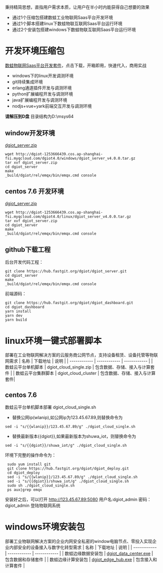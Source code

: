  秉持精简思想，直指用户需求本质，让用户在半小时内能获得自己想要的效果

 - 通过1个压缩包搭建数蛙工业物联网Saas平台开发环境
 - 通过1个脚本搭建linux下数蛙物联互联网Saas平台运行环境
 - 通过2个安装包搭建windows下数蛙物联互联网Saas平台运行环境

 
# 开发环境压缩包
   [ 数蛙物联网Saas平台开发套件](http://dgiot-1253666439.cos.ap-shanghai-fsi.myqcloud.com/dgiot/deploy/dgiot_develop_tools.zip)，点击下载，开箱即用，快速代入，商用实战
  - windows下的linux开发调测环境
  - git持续集成环境
  - erlang通道插件开发与调测环境
  - python扩展编程开发与调测环境
  - java扩展编程开发与调测环境
  - nodjs+vue+yark前端交互开发与调测环境

 **请解压到D盘**  目录结构为D:\msys64
 ## window开发环境
 [dgiot_server.zip](http://dgiot-1253666439.cos.ap-shanghai-fsi.myqcloud.com/dgiot4.0/windows/dgiot_server_v4.0.0.tar.gz)
 
 ```
 wget http://dgiot-1253666439.cos.ap-shanghai-fsi.myqcloud.com/dgiot4.0/windows/dgiot_server_v4.0.0.tar.gz
 tar xvf dgiot_server.zip
 cd dgiot_server
 make
 _build/dgiot/rel/emqx/bin/emqx.cmd console
 ```
 ## centos 7.6 开发环境
  [dgiot_server.zip](http://dgiot-1253666439.cos.ap-shanghai-fsi.myqcloud.com/dgiot4.0/linux/dgiot_server_v4.0.0.tar.gz)
 
 ```
 wget http://dgiot-1253666439.cos.ap-shanghai-fsi.myqcloud.com/dgiot4.0/linux/dgiot_server_v4.0.0.tar.gz
 tar xvf dgiot_server.zip
 cd dgiot_server
 make
 _build/dgiot/rel/emqx/bin/emqx.cmd console
 ```
 
 ## github下载工程
 后台开发代码工程：
 
 ```
 git clone https://hub.fastgit.org/dgiot/dgiot_server.git
 cd dgiot_server
 make
 _build/dgiot/rel/emqx/bin/emqx.cmd console
 ```
 
 前端源码：
 ```
 git clone https://hub.fastgit.org/dgiot/dgiot_dashboard.git
 cd dgiot_dashboard
 yarn install
 yarn dev
 yarn build
 ```
  
# linux环境一键式部署脚本
部署在工业物联网解决方案的云服务商公网节点，支持设备租赁、设备托管等物联网需求
| 名称 | 下载地址 | 说明   |
| ------------ | ------------ | ------------ |
|  数蛙云平台单机脚本 |  dgiot_cloud_single.zip |  包含数据、存储、接入与计算套件 |
|  数蛙云平台集群脚本 |  dgiot_cloud_cluster |  包含数据、存储、接入与计算套件|

## centos 7.6 
 数蛙云平台单机脚本部署
 dgiot_cloud_single.sh
 + 替换公网ip(wlanip),如公网ip为123.45.67.89,则替换命令为
 ```
sed -i "s/{{wlanip}}/123.45.67.89/g" ./dgiot_cloud_single.sh
 ```
 + 替换最新版本{{dgiot}},如果最新版本为shuwa_iot，则替换命令为
 
 ```
 sed -i "s/{{dgiot}}/shuwa_iot/g" ./dgiot_cloud_single.sh
  ```

环境下完整的操作命令为：
```shell script
 sudo yum install git
 git clone https://hub.fastgit.org/dgiot/dgiot_deploy.git
 cd dgiot_deploy
 sed -i "s/{{wlanip}}/123.45.67.89/g" ./dgiot_cloud_single.sh
 sed -i "s/{{dgiot}}/shuwa_iot/g" ./dgiot_cloud_single.sh
 sudo sh ./dgiot_cloud_single.sh
 ps aux|grep emqx
 ```
安装好之后，可以打开 http://123.45.67.89:5080 用户名:dgiot_admin  密码：dgiot_admin  登陆物联网系统

# windows环境安装包
部署工业物联网解决方案的企业内网安全私密的window电脑节点、零投入实现企业内部安全的设备接入与数字化转型需求
 | 名称 | 下载地址 | 说明   |
| ------------ | ------------ | ------------ |
|  数蛙边缘数据安装包 |  [dgiot_data_center.exe](http://dgiot-1253666439.cos.ap-shanghai-fsi.myqcloud.com/dgiot/deploy/dgiot_data_center.exe) |  包含数据和存储套件 |
|  数蛙边缘计算安装包 |  [dgiot_edge_hub.exe](http://dgiot-1253666439.cos.ap-shanghai-fsi.myqcloud.com/dgiot/deploy/dgiot_edge_hub.exe) |  包含接入和计算套件 |


